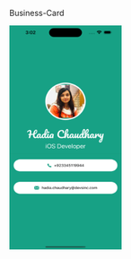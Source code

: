 Business-Card

<p align="left">
<img src="https://github.com/hadiachaudhary10/Business-Card/blob/main/Simulator%20Screen%20Shot%20-%20iPhone%2014%20Pro%20Max%20-%202023-11-01%20at%2015.02.46.png" width="200" height="400" />
</p>
